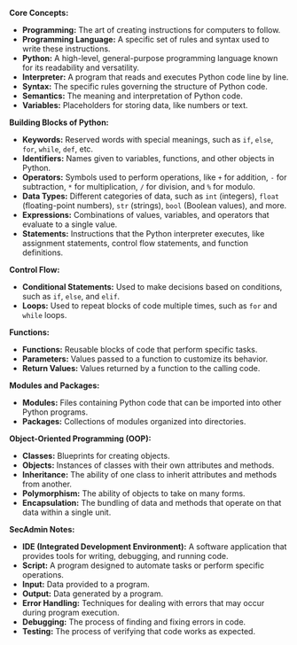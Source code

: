 **Core Concepts:**

* **Programming:** The art of creating instructions for computers to follow.
* **Programming Language:** A specific set of rules and syntax used to write these instructions.
* **Python:** A high-level, general-purpose programming language known for its readability and versatility.
* **Interpreter:** A program that reads and executes Python code line by line.
* **Syntax:** The specific rules governing the structure of Python code.
* **Semantics:** The meaning and interpretation of Python code.
* **Variables:** Placeholders for storing data, like numbers or text.

**Building Blocks of Python:**

* **Keywords:** Reserved words with special meanings, such as `if`, `else`, `for`, `while`, `def`, etc.
* **Identifiers:** Names given to variables, functions, and other objects in Python.
* **Operators:** Symbols used to perform operations, like `+` for addition, `-` for subtraction, `*` for multiplication, `/` for division, and `%` for modulo.
* **Data Types:** Different categories of data, such as `int` (integers), `float` (floating-point numbers), `str` (strings), `bool` (Boolean values), and more.
* **Expressions:** Combinations of values, variables, and operators that evaluate to a single value.
* **Statements:** Instructions that the Python interpreter executes, like assignment statements, control flow statements, and function definitions.

**Control Flow:**

* **Conditional Statements:** Used to make decisions based on conditions, such as `if`, `else`, and `elif`.
* **Loops:** Used to repeat blocks of code multiple times, such as `for` and `while` loops.

**Functions:**

* **Functions:** Reusable blocks of code that perform specific tasks.
* **Parameters:** Values passed to a function to customize its behavior.
* **Return Values:** Values returned by a function to the calling code.

**Modules and Packages:**

* **Modules:** Files containing Python code that can be imported into other Python programs.
* **Packages:** Collections of modules organized into directories.

**Object-Oriented Programming (OOP):**

* **Classes:** Blueprints for creating objects.
* **Objects:** Instances of classes with their own attributes and methods.
* **Inheritance:** The ability of one class to inherit attributes and methods from another.
* **Polymorphism:** The ability of objects to take on many forms.
* **Encapsulation:** The bundling of data and methods that operate on that data within a single unit.

**SecAdmin Notes:**

* **IDE (Integrated Development Environment):** A software application that provides tools for writing, debugging, and running code.
* **Script:** A program designed to automate tasks or perform specific operations.
* **Input:** Data provided to a program.
* **Output:** Data generated by a program.
* **Error Handling:** Techniques for dealing with errors that may occur during program execution.
* **Debugging:** The process of finding and fixing errors in code.
* **Testing:** The process of verifying that code works as expected.

